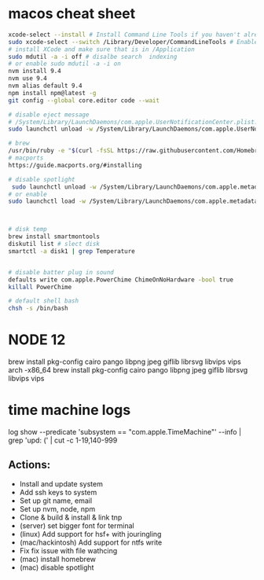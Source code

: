 # macos cheat sheet

```bash
xcode-select --install # Install Command Line Tools if you haven't already.
sudo xcode-select --switch /Library/Developer/CommandLineTools # Enable command line tools
# install XCode and make sure that is in /Application
sudo mdutil -a -i off # disalbe search  indexing
# or enable sudo mdutil -a -i on
nvm install 9.4
nvm use 9.4
nvm alias default 9.4
npm install npm@latest -g
git config --global core.editor code --wait

# disable eject message
# /System/Library/LaunchDaemons/com.apple.UserNotificationCenter.plist: Operation not permitted# while System Integrity Protection is engag
sudo launchctl unload -w /System/Library/LaunchDaemons/com.apple.UserNotificationCenter.plist

# brew
/usr/bin/ruby -e "$(curl -fsSL https://raw.githubusercontent.com/Homebrew/install/master/install)"
# macports
https://guide.macports.org/#installing

# disable spotlight
 sudo launchctl unload -w /System/Library/LaunchDaemons/com.apple.metadata.mds.plist
# or enable
sudo launchctl load -w /System/Library/LaunchDaemons/com.apple.metadata.mds.plist



# disk temp
brew install smartmontools
diskutil list # slect disk
smartctl -a disk1 | grep Temperature


# disable batter plug in sound
defaults write com.apple.PowerChime ChimeOnNoHardware -bool true
killall PowerChime

# default shell bash
chsh -s /bin/bash

```

# NODE 12
brew install pkg-config cairo pango libpng jpeg giflib librsvg libvips vips
arch -x86_64 brew install pkg-config cairo pango libpng jpeg giflib librsvg libvips vips


# time machine logs
log show --predicate 'subsystem == "com.apple.TimeMachine"' --info | grep 'upd: (' | cut -c 1-19,140-999

## Actions:
- Install and update system
- Add ssh keys to system
- Set up git name, email
- Set up nvm, node, npm
- Clone & build & install & link tnp
- (server) set bigger font for terminal
- (linux) Add support for hsf+ with jouringling
- (mac/hackintosh) Add support for ntfs write
- Fix fix issue with file wathcing
- (mac) install homebrew
- (mac) disable spotlight



